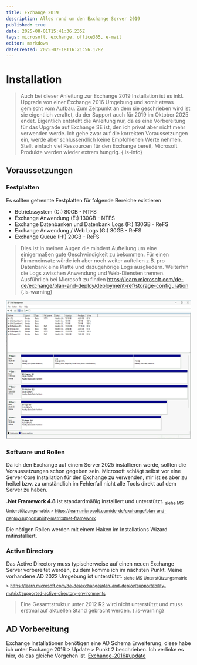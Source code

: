 ```yaml
---
title: Exchange 2019
description: Alles rund um den Exchange Server 2019
published: true
date: 2025-08-01T15:41:36.235Z
tags: microsoft, exchange, office365, e-mail
editor: markdown
dateCreated: 2025-07-18T16:21:56.178Z
---
```


# Installation
> Auch bei dieser Anleitung zur Exchange 2019 Installation ist es inkl. Upgrade von einer Exchange 2016 Umgebung und somit etwas gemischt vom Aufbau.
> Zum Zeitpunkt an dem sie geschrieben wird ist sie eigentlich veraltet, da der Support auch für 2019 im Oktober 2025 endet.
> Eigentlich entsteht die Anleitung nur, da es eine Vorbereitung für das Upgrade auf Exchange SE ist, den ich privat aber nicht mehr verwenden werde.
> Ich gehe zwar auf die korrekten Voraussetzungen ein, werde aber schlussendlich keine Empfohlenen Werte nehmen. Stellt einfach viel Ressourcen für den Exchange bereit, Microsoft Produkte werden wieder extrem hungrig.
{.is-info}

## Voraussetzungen

### Festplatten
Es sollten getrennte Festplatten für folgende Bereiche existieren
- Betriebssystem (C:) 80GB - NTFS
- Exchange Anwendung (E:) 130GB - NTFS
- Exchange Datenbanken und Datenbank Logs (F:) 130GB - ReFS 
- Exchange Anwendung / Web Logs (G:) 30GB - ReFS
- Exchange Queue (H:) 20GB - ReFS
> Dies ist in meinen Augen die mindest Aufteilung um eine einigermaßen gute Geschwindigkeit zu bekommen.
> Für einen Firmeneinsatz würde ich aber noch weiter aufteilen z.B. pro Datenbank eine Platte und dazugehörige Logs ausgliedern.
> Weiterhin die Logs zwischen Anwendung und Web-Diensten trennen.
> Ausführlich bei Microsoft zu finden https://learn.microsoft.com/de-de/exchange/plan-and-deploy/deployment-ref/storage-configuration
{.is-warning}

![ex2019-install-001.png](/media/ex2019-install-001.png)

### Software und Rollen
Da ich den Exchange auf einem Server 2025 installieren werde, sollten die Voraussetzungen schon gegeben sein.
Microsoft schlägt selbst vor eine Server Core Installation für den Exchange zu verwenden, mir ist es aber zu heikel bzw. zu umständlich im Fehlerfall nicht alle Tools direkt auf dem Server zu haben.

**.Net Framework 4.8** ist standardmäßig installiert und unterstützt.
<sub>siehe MS Unterstützungsmatrix > https://learn.microsoft.com/de-de/exchange/plan-and-deploy/supportability-matrix#net-framework</sub>

Die nötigen Rollen werden mit einem Haken im Installations Wizard mitinstalliert.

### Active Directory

Das Active Directory muss typischerweise auf einen neuen Exchange Server vorbereitet werden, zu dem komme ich im nächsten Punkt.
Meine vorhandene AD 2022 Umgebung ist unterstützt.
<sub> siehe MS Unterstützungsmatrix > https://learn.microsoft.com/de-de/exchange/plan-and-deploy/supportability-matrix#supported-active-directory-environments </sub>

> Eine Gesamtstruktur unter 2012 R2 wird nicht unterstützt und muss erstmal auf aktuellen Stand gebracht werden.
{.is-warning}

## AD Vorbereitung
Exchange Installationen benötigen eine AD Schema Erweiterung, diese habe ich unter Exchange 2016 > Update > Punkt 2 beschrieben.
Ich verlinke es hier, da das gleiche Vorgehen ist.
[Exchange-2016#update](/de/Wiki-Seiten/Microsoft/Server/Rollen/Exchange/exchange-2016#update)